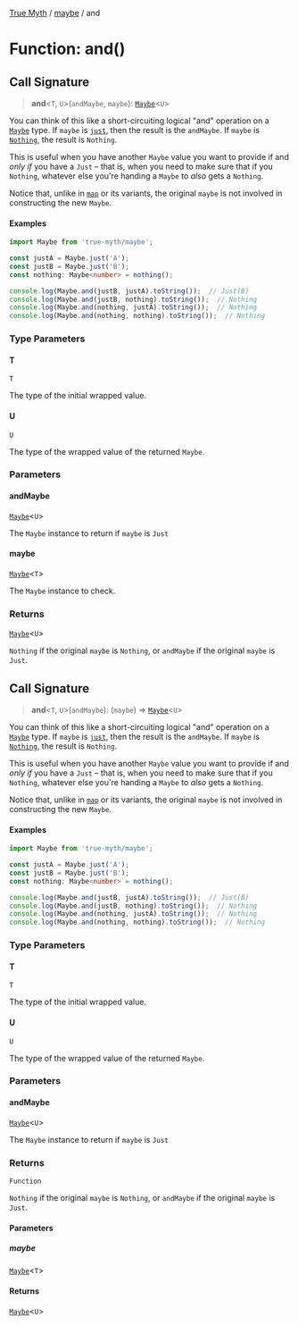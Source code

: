 [True Myth](../../index.md) / [maybe](../index.md) / and

# Function: and()

## Call Signature

> **and**\<`T`, `U`\>(`andMaybe`, `maybe`): [`Maybe`](../classes/Maybe.md)\<`U`\>

You can think of this like a short-circuiting logical "and" operation on a
[`Maybe`](../classes/Maybe.md) type. If `maybe` is [`just`](../variables/just.md), then the result is the
`andMaybe`. If `maybe` is [`Nothing`](../interfaces/Nothing.md), the result is `Nothing`.

This is useful when you have another `Maybe` value you want to provide if and
*only if* you have a `Just` – that is, when you need to make sure that if you
`Nothing`, whatever else you're handing a `Maybe` to *also* gets a `Nothing`.

Notice that, unlike in [`map`](#map) or its variants, the original `maybe` is
not involved in constructing the new `Maybe`.

#### Examples

```ts
import Maybe from 'true-myth/maybe';

const justA = Maybe.just('A');
const justB = Maybe.just('B');
const nothing: Maybe<number> = nothing();

console.log(Maybe.and(justB, justA).toString());  // Just(B)
console.log(Maybe.and(justB, nothing).toString());  // Nothing
console.log(Maybe.and(nothing, justA).toString());  // Nothing
console.log(Maybe.and(nothing, nothing).toString());  // Nothing
```

### Type Parameters

#### T

`T`

The type of the initial wrapped value.

#### U

`U`

The type of the wrapped value of the returned `Maybe`.

### Parameters

#### andMaybe

[`Maybe`](../classes/Maybe.md)\<`U`\>

The `Maybe` instance to return if `maybe` is `Just`

#### maybe

[`Maybe`](../classes/Maybe.md)\<`T`\>

The `Maybe` instance to check.

### Returns

[`Maybe`](../classes/Maybe.md)\<`U`\>

`Nothing` if the original `maybe` is `Nothing`, or `andMaybe`
                if the original `maybe` is `Just`.

## Call Signature

> **and**\<`T`, `U`\>(`andMaybe`): (`maybe`) => [`Maybe`](../classes/Maybe.md)\<`U`\>

You can think of this like a short-circuiting logical "and" operation on a
[`Maybe`](../classes/Maybe.md) type. If `maybe` is [`just`](../variables/just.md), then the result is the
`andMaybe`. If `maybe` is [`Nothing`](../interfaces/Nothing.md), the result is `Nothing`.

This is useful when you have another `Maybe` value you want to provide if and
*only if* you have a `Just` – that is, when you need to make sure that if you
`Nothing`, whatever else you're handing a `Maybe` to *also* gets a `Nothing`.

Notice that, unlike in [`map`](#map) or its variants, the original `maybe` is
not involved in constructing the new `Maybe`.

#### Examples

```ts
import Maybe from 'true-myth/maybe';

const justA = Maybe.just('A');
const justB = Maybe.just('B');
const nothing: Maybe<number> = nothing();

console.log(Maybe.and(justB, justA).toString());  // Just(B)
console.log(Maybe.and(justB, nothing).toString());  // Nothing
console.log(Maybe.and(nothing, justA).toString());  // Nothing
console.log(Maybe.and(nothing, nothing).toString());  // Nothing
```

### Type Parameters

#### T

`T`

The type of the initial wrapped value.

#### U

`U`

The type of the wrapped value of the returned `Maybe`.

### Parameters

#### andMaybe

[`Maybe`](../classes/Maybe.md)\<`U`\>

The `Maybe` instance to return if `maybe` is `Just`

### Returns

`Function`

`Nothing` if the original `maybe` is `Nothing`, or `andMaybe`
                if the original `maybe` is `Just`.

#### Parameters

##### maybe

[`Maybe`](../classes/Maybe.md)\<`T`\>

#### Returns

[`Maybe`](../classes/Maybe.md)\<`U`\>
